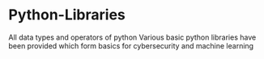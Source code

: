 # Python-Libraries
All data types and operators of python
Various basic python libraries have been provided which form basics for cybersecurity and machine learning

